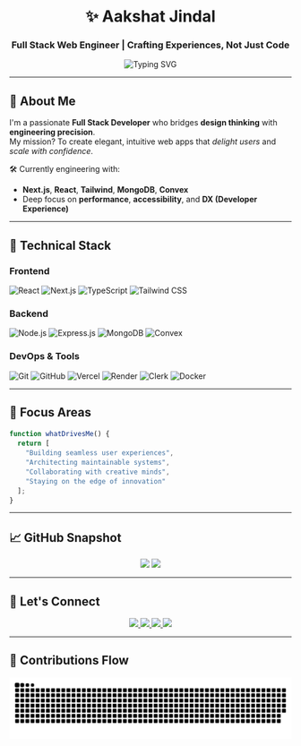 
<h1 align="center">✨ Aakshat Jindal</h1>
<h3 align="center">Full Stack Web Engineer | Crafting Experiences, Not Just Code</h3>

<p align="center">
  <img src="https://readme-typing-svg.herokuapp.com?font=Fira%20Code&size=24&pause=1000&color=38C2FF&center=true&vCenter=true&width=700&lines=Modern%20Web%20Engineer%20%7C%20Next.js%20%7C%20MERN%20%7C%20Convex;Building%20elegant%2C%20performant%2C%20and%20scalable%20apps.;Code%20that%20feels%20like%20design%2C%20design%20that%20feels%20like%20magic." alt="Typing SVG" />
</p>

---

## 🌟 About Me

I'm a passionate **Full Stack Developer** who bridges **design thinking** with **engineering precision**.  
My mission? To create elegant, intuitive web apps that *delight users* and *scale with confidence*.  

🛠 Currently engineering with:
- **Next.js**, **React**, **Tailwind**, **MongoDB**, **Convex**
- Deep focus on **performance**, **accessibility**, and **DX (Developer Experience)**

---

## 🧠 Technical Stack

### Frontend
![React](https://img.shields.io/badge/React-61DAFB?style=flat-square&logo=react&logoColor=black)
![Next.js](https://img.shields.io/badge/Next.js-000000?style=flat-square&logo=nextdotjs&logoColor=white)
![TypeScript](https://img.shields.io/badge/TypeScript-007ACC?style=flat-square&logo=typescript&logoColor=white)
![Tailwind CSS](https://img.shields.io/badge/Tailwind-38B2AC?style=flat-square&logo=tailwindcss&logoColor=white)

### Backend
![Node.js](https://img.shields.io/badge/Node.js-339933?style=flat-square&logo=node.js&logoColor=white)
![Express.js](https://img.shields.io/badge/Express-000000?style=flat-square&logo=express&logoColor=white)
![MongoDB](https://img.shields.io/badge/MongoDB-47A248?style=flat-square&logo=mongodb&logoColor=white)
![Convex](https://img.shields.io/badge/Convex-00B88C?style=flat-square&logo=code&logoColor=white)

### DevOps & Tools
![Git](https://img.shields.io/badge/Git-F05032?style=flat-square&logo=git&logoColor=white)
![GitHub](https://img.shields.io/badge/GitHub-181717?style=flat-square&logo=github&logoColor=white)
![Vercel](https://img.shields.io/badge/Vercel-000000?style=flat-square&logo=vercel&logoColor=white)
![Render](https://img.shields.io/badge/Render-00C7B7?style=flat-square&logo=render&logoColor=white)
![Clerk](https://img.shields.io/badge/Clerk-2C3454?style=flat-square&logo=clerk&logoColor=white)
![Docker](https://img.shields.io/badge/Docker-2496ED?style=flat-square&logo=docker&logoColor=white)

---

## 📌 Focus Areas

```ts
function whatDrivesMe() {
  return [
    "Building seamless user experiences",
    "Architecting maintainable systems",
    "Collaborating with creative minds",
    "Staying on the edge of innovation"
  ];
}
```

---

## 📈 GitHub Snapshot

<p align="center">
  <img src="https://github-readme-stats.vercel.app/api?username=akshatJ15&show_icons=true&theme=tokyonight&hide_border=true" height="180em"/>
  <img src="https://github-readme-stats.vercel.app/api/top-langs/?username=akshatJ15&layout=compact&theme=tokyonight&hide_border=true" height="180em"/>
</p>

---

## 🔗 Let's Connect

<p align="center">
  <a href="https://www.linkedin.com/in/akshatjindal" target="_blank">
    <img src="https://img.shields.io/badge/LinkedIn-%230077B5.svg?style=for-the-badge&logo=linkedin&logoColor=white"/>
  </a>
  <a href="https://akshatjindal.dev" target="_blank">
    <img src="https://img.shields.io/badge/Portfolio-%23181717.svg?style=for-the-badge&logo=github&logoColor=white"/>
  </a>
  <a href="https://github.com/akshatJ15" target="_blank">
    <img src="https://img.shields.io/badge/GitHub-%23181717.svg?style=for-the-badge&logo=github&logoColor=white"/>
  </a>
  <a href="https://twitter.com/akshatjindal" target="_blank">
    <img src="https://img.shields.io/badge/Twitter-%231DA1F2.svg?style=for-the-badge&logo=twitter&logoColor=white"/>
  </a>
</p>

---

## 🐍 Contributions Flow

<p align="center">
  <img src="https://github.com/1999AZZAR/1999AZZAR/blob/readme/resources/grid-snake.svg" />
</p>
